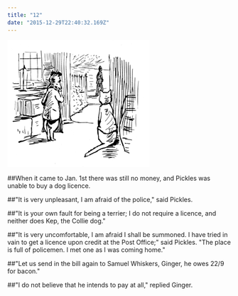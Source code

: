 ```yaml
---
title: "12"
date: "2015-12-29T22:40:32.169Z"
---
```


![Ginger and Pickles](./grayp26.png)

##When it came to Jan. 1st there was still no money, and Pickles was unable to buy a dog licence.

##"It is very unpleasant, I am afraid of the police," said Pickles.

##"It is your own fault for being a terrier; I do not require a licence, and neither does Kep, the Collie dog."

##"It is very uncomfortable, I am afraid I shall be summoned. I have tried in vain to get a licence upon credit at the Post Office;" said Pickles. "The place is full of policemen. I met one as I was coming home."

##"Let us send in the bill again to Samuel Whiskers, Ginger, he owes 22/9 for bacon."

##"I do not believe that he intends to pay at all," replied Ginger.